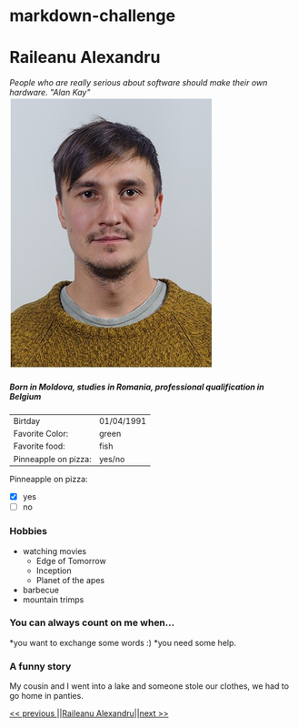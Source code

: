 # markdown-challenge
 # Raileanu Alexandru
*People who are really serious about software should make their own hardware. "Alan Kay"*
![Image](index.png "icon")

##### Born in Moldova, studies in Romania, professional qualification in Belgium

|         |              |
|---------|--------------|
| Birtday | 01/04/1991   | 
| Favorite Color:| green | 
| Favorite food: | fish  | 
| Pinneapple on pizza: | yes/no |  

Pinneapple on pizza: 
- [x] yes
- [ ] no
### Hobbies
* watching movies
    * Edge of Tomorrow
    * Inception
    * Planet of the apes
* barbecue
* mountain trimps

### You can always count on me when...
*you want to exchange some words :)
*you need some help.

### A funny story
My cousin and I went into a lake and someone stole our clothes, we had to go home in panties.

[<< previous ](https://github.com/Ahmad-Hendi/markdown-challeng-/edit/master/README.md)||[Raileanu Alexandru](https://github.com/raileanualexandru/markdown-challenge/edit/master/README.md)||[next >>](https://github.com/AlexiaIngberNoorali/markdown-challenge/edit/master/README.md)




    



